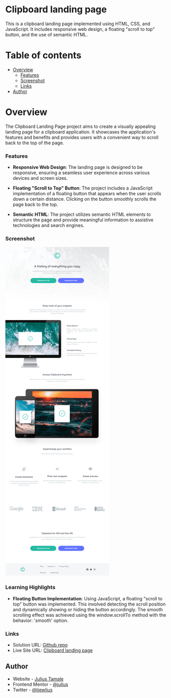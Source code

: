 # Clipboard landing page

This is a clipboard landing page implemented using HTML, CSS, and JavaScript. It includes responsive web design, a floating "scroll to top" button, and the use of semantic HTML.

# Table of contents

- [Overview](#overview)
  - [Features](#features)
  - [Screenshot](#screenshot)
  - [Links](#links)
- [Author](#author)

# Overview

The Clipboard Landing Page project aims to create a visually appealing landing page for a clipboard application. It showcases the application's features and benefits and provides users with a convenient way to scroll back to the top of the page.

### Features

- **Responsive Web Design**: The landing page is designed to be responsive, ensuring a seamless user experience across various devices and screen sizes.

- **Floating "Scroll to Top" Button**: The project includes a JavaScript implementation of a floating button that appears when the user scrolls down a certain distance. Clicking on the button smoothly scrolls the page back to the top.

- **Semantic HTML**: The project utilizes semantic HTML elements to structure the page and provide meaningful information to assistive technologies and search engines.



### Screenshot

![](images/screenshot.png)

### Learning Highlights

- **Floating Button Implementation**: Using JavaScript, a floating "scroll to top" button was implemented. This involved detecting the scroll position and dynamically showing or hiding the button accordingly. The smooth scrolling effect was achieved using the window.scrollTo method with the behavior: 'smooth' option.

### Links

- Solution URL: [Github repo](https://github.com/julius-tamale/clipboardLandingPage)
- Live Site URL: [Clipboard landing page](https://fmclipboard.netlify.app)

## Author

- Website - [Julius Tamale](https://julius-tamale.netlify.app)
- Frontend Mentor - [@julius](https://www.frontendmentor.io/profile/julius-tamale)
- Twitter - [@tjewlius](https://www.twitter.com/tjewlius)